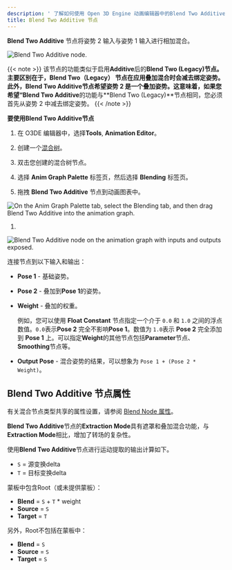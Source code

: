```yaml
---
description: ' 了解如何使用 Open 3D Engine 动画编辑器中的Blend Two Additive来添加混合两个输入姿势。  '
title: Blend Two Additive 节点
---
```


**Blend Two Additive** 节点将姿势 2 输入与姿势 1 输入进行相加混合。

![Blend Two Additive node.](/images/user-guide/actor-animation/char-animation-editor-blendposes-blendtwoadditive.png)

{{< note >}}
该节点的功能类似于启用**Additive**后的**Blend Two (Legacy)**节点。主要区别在于，**Blend Two（Legacy）** 节点在应用叠加混合时会减去绑定姿势。此外，**Blend Two Additive**节点希望姿势 2 是一个叠加姿势。这意味着，如果您希望**“Blend Two Additive**的功能与**Blend Two (Legacy)**节点相同，您必须首先从姿势 2 中减去绑定姿势。
{{< /note >}}

**要使用Blend Two Additive节点**

1. 在 O3DE 编辑器中，选择**Tools**, **Animation Editor**。

1. 创建一个[混合树](/docs/user-guide/visualization/animation/animation-editor/creating-blend-trees/)。

1. 双击您创建的混合树节点。

1. 选择 **Anim Graph Palette** 标签页，然后选择 **Blending** 标签页。

1. 拖拽 **Blend Two Additive** 节点到动画图表中。

![On the Anim Graph Palette tab, select the Blending tab, and then drag Blend Two Additive into the animation graph.](/images/user-guide/actor-animation/char-animation-editor-blendposes-animgraphpalette.png)

1.

![Blend Two Additive node on the animation graph with inputs and outputs exposed.](/images/user-guide/actor-animation/char-animation-editor-blendposes-inoutputs.png)

连接节点到以下输入和输出：
   + **Pose 1** - 基础姿势。
   + **Pose 2** - 叠加到**Pose 1**的姿势。
   + **Weight** - 叠加的权重。

     例如，您可以使用 **Float Constant** 节点指定一个介于 `0.0` 和 `1.0` 之间的浮点数值。`0.0`表示**Pose 2** 完全不影响**Pose 1**。数值为 `1.0`表示 **Pose 2** 完全添加到 **Pose 1** 上。可以指定**Weight**的其他节点包括**Parameter**节点、**Smoothing**节点等。
   + **Output Pose** - 混合姿势的结果，可以想象为 `Pose 1 + (Pose 2 * Weight)`。

## Blend Two Additive 节点属性 

有关混合节点类型共享的属性设置，请参阅 [Blend Node 属性](/docs/user-guide/visualization/animation/animation-editor/blending-poses/#animation-editor-blending-attributes)。

 **Blend Two Additive**节点的**Extraction Mode**具有遮罩和叠加混合功能，与**Extraction Mode**相比，增加了转场的复杂性。

使用**Blend Two Additive**节点进行运动提取的输出计算如下。
+ `S` = 源变换delta
+ `T` = 目标变换delta

蒙板中包含Root（或未提供蒙板）：
+ **Blend** = `S` + `T` \* weight
+ **Source** = `S`
+ **Target** = `T`

另外，Root不包括在蒙板中：
+ **Blend** = `S`
+ **Source** = `S`
+ **Target** = `S`
